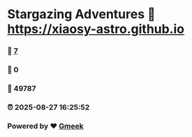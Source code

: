 # Stargazing Adventures :link: https://xiaosy-astro.github.io 
### :page_facing_up: [7](https://xiaosy-astro.github.io/tag.html) 
### :speech_balloon: 0 
### :hibiscus: 49787 
### :alarm_clock: 2025-08-27 16:25:52 
### Powered by :heart: [Gmeek](https://github.com/Meekdai/Gmeek)
